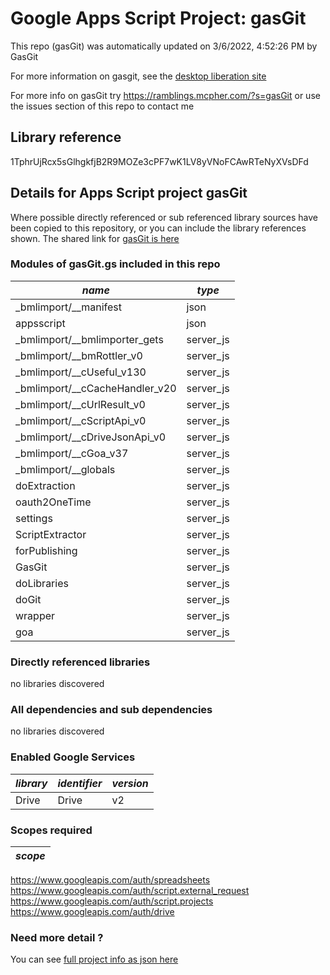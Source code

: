 # Google Apps Script Project: gasGit
This repo (gasGit) was automatically updated on 3/6/2022, 4:52:26 PM by GasGit

For more information on gasgit, see the [desktop liberation site](https://ramblings.mcpher.com/drive-sdk-and-github/migrategasgit/ "desktop liberation")

For more info on gasGit try https://ramblings.mcpher.com/?s=gasGit or use the issues section of this repo to contact me
## Library reference
1TphrUjRcx5sGlhgkfjB2R9MOZe3cPF7wK1LV8yVNoFCAwRTeNyXVsDFd


## Details for Apps Script project gasGit
Where possible directly referenced or sub referenced library sources have been copied to this repository, or you can include the library references shown. 
The shared link for [gasGit is here](https://script.google.com/d/1TphrUjRcx5sGlhgkfjB2R9MOZe3cPF7wK1LV8yVNoFCAwRTeNyXVsDFd/edit?usp=sharing "open in the GAS IDE")

### Modules of gasGit.gs included in this repo
*name*|*type*
--- | --- 
_bmlimport/__manifest| json
appsscript| json
_bmlimport/__bmlimporter_gets| server_js
_bmlimport/__bmRottler_v0| server_js
_bmlimport/__cUseful_v130| server_js
_bmlimport/__cCacheHandler_v20| server_js
_bmlimport/__cUrlResult_v0| server_js
_bmlimport/__cScriptApi_v0| server_js
_bmlimport/__cDriveJsonApi_v0| server_js
_bmlimport/__cGoa_v37| server_js
_bmlimport/__globals| server_js
doExtraction| server_js
oauth2OneTime| server_js
settings| server_js
ScriptExtractor| server_js
forPublishing| server_js
GasGit| server_js
doLibraries| server_js
doGit| server_js
wrapper| server_js
goa| server_js
### Directly referenced libraries
no libraries discovered
### All dependencies and sub dependencies
no libraries discovered
### Enabled Google Services
*library*|*identifier*|*version*
--- | --- | --- 
Drive| Drive|v2
### Scopes required
*scope*|
--- |
https://www.googleapis.com/auth/spreadsheets
https://www.googleapis.com/auth/script.external_request
https://www.googleapis.com/auth/script.projects
https://www.googleapis.com/auth/drive
### Need more detail ?
You can see [full project info as json here](info.json)
